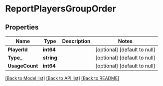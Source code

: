 # ReportPlayersGroupOrder

## Properties
Name | Type | Description | Notes
------------ | ------------- | ------------- | -------------
**PlayerId** | **int64** |  | [optional] [default to null]
**Type_** | **string** |  | [optional] [default to null]
**UsageCount** | **int64** |  | [optional] [default to null]

[[Back to Model list]](../README.md#documentation-for-models) [[Back to API list]](../README.md#documentation-for-api-endpoints) [[Back to README]](../README.md)


